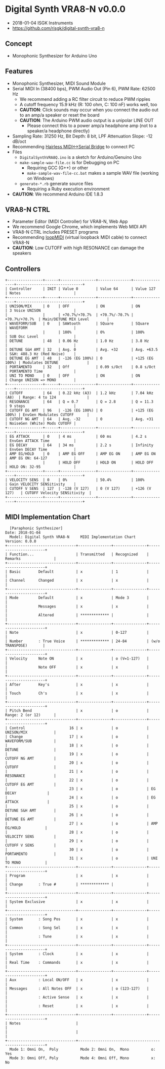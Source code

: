 # Digital Synth VRA8-N v0.0.0

- 2018-01-04 ISGK Instruments
- <https://github.com/risgk/digital-synth-vra8-n>

## Concept

- Monophonic Synthesizer for Arduino Uno

## Features

- Monophonic Synthesizer, MIDI Sound Module
- Serial MIDI In (38400 bps), PWM Audio Out (Pin 6), PWM Rate: 62500 Hz
    - We recommend adding a RC filter circuit to reduce PWM ripples
    - A cutoff frequency 15.9 kHz (R: 100 ohm, C: 100 nF) works well, too
    - **CAUTION**: Click sounds may occur when you connect the audio out to an amp/a speaker or reset the board
    - **CAUTION**: The Arduino PWM audio output is a unipolar LINE OUT
        - Please connect this to a power amp/a headphone amp (not to a speaker/a headphone directly)
- Sampling Rate: 31250 Hz, Bit Depth: 8 bit, LPF Attenuation Slope: -12 dB/oct
- Recommending [Hairless MIDI<->Serial Bridge](http://projectgus.github.io/hairless-midiserial/) to connect PC
- Files
    - `DigitalSynthVRA8Q.ino` is a sketch for Arduino/Genuino Uno
    - `make-sample-wav-file.cc` is for Debugging on PC
        - Requiring GCC (G++) or other
        - `make-sample-wav-file-cc.bat` makes a sample WAV file (working on Windows)
    - `generate-*.rb` generate source files
        - Requiring a Ruby execution environment
- **CAUTION**: We recommend Arduino IDE 1.8.3

## VRA8-N CTRL

- Parameter Editor (MIDI Controller) for VRA8-N, Web App
- We recommend Google Chrome, which implements Web MIDI API
- VRA8-N CTRL includes PRESET programs
- Recommending [loopMIDI](http://www.tobias-erichsen.de/software/loopmidi.html) (virtual loopback MIDI cable) to connect VRA8-N
- **CAUTION**: Low CUTOFF with high RESONANCE can damage the speakers

## Controllers

    +----------------+------+----------------+---------------+----------------+------------------------------+
    | Controller     | INIT | Value 0        | Value 64      | Value 127      | Notes                        |
    +----------------+------+----------------+---------------+----------------+------------------------------+
    | UNISON/MIX     | 0    | OFF            | ON            | ON             | 3 Voice UNISON               |
    |                |      | +70.7%/+70.7%  | +70.7%/-70.7% | +70.7%/+70.7%  | Main/DETUNE MIX Level        |
    | WAVEFORM/SUB   | 0    | SAWtooth       | SQuare        | SQuare         | WAVEFORM                     |
    |                |      | 100%           | 0%            | 100%           | SUB Osc Level                |
    | DETUNE         | 48   | 0.06 Hz        | 1.0 Hz        | 3.8 Hz         |                              |
    | DETUNE S&H AMT | 32   | Avg. 0         | Avg. +32      | Avg. +63.5     | S&H: 488.3 Hz (Red Noise)    |
    | DETUNE EG AMT  | 48   | -126 (EG 100%) | 0             | +125 (EG 100%) | Modulates DETUNE             |
    | PORTAMENTO     | 32   | Off            | 0.09 s/Oct    | 0.8 s/Oct      | PORTAMENTO Time              |
    | UNI TO MONO    | 0    | OFF            | ON            | ON             | Change UNISON => MONO        |
    +----------------+------+----------------+---------------+----------------+------------------------------+
    | CUTOFF         | 64   | 0.22 kHz (A3)  | 1.2 kHz       | 7.04 kHz (A8)  | Range: 4 to 124              |
    | RESONANCE      | 64   | Q = 0.7        | Q = 2.8       | Q = 11.3       | 9 steps                      |
    | CUTOFF EG AMT  | 96   | -126 (EG 100%) | 0             | +125 (EG 100%) | EnvGen Modulates CUTOFF      |
    | CUTOFF NG AMT  | 64   | Avg. -32       | 0             | Avg. +31       | NoiseGen (White) Mods CUTOFF |
    +----------------+------+----------------+---------------+----------------+------------------------------+
    | EG ATTACK      | 0    | 4 ms           | 60 ms         | 4.2 s          | EnvGen ATTACK Time           |
    | EG DECAY       | 64   | 34 ms          | 2.2 s         | Infinity       | EnvGen DECAY Time            |
    | AMP EG/HOLD    | 0    | AMP EG OFF     | AMP EG ON     | AMP EG ON      | AMP EG ON: 64-127            |
    |                |      | HOLD OFF       | HOLD ON       | HOLD OFF       | HOLD ON: 32-95               |
    +----------------+------+----------------+---------------+----------------+------------------------------+
    | VELOCITY SENS  | 0    | 0%             | 50.4%         | 100%           | Gain VELOCITY SENSitivity    |
    | CUTOFF V SENS  | 127  | -128 (V 127)   | 0 (V 127)     | +126 (V 127)   | CUTOFF Velocity SENSitivity  |
    +----------------+------+----------------+---------------+----------------+------------------------------+

## MIDI Implementation Chart

      [Paraphonic Synthesizer]                                        Date: 2018-01-04       
      Model: Digital Synth VRA8-N     MIDI Implementation Chart       Version: 0.0.0         
    +-------------------------------+---------------+---------------+-----------------------+
    | Function...                   | Transmitted   | Recognized    | Remarks               |
    +-------------------------------+---------------+---------------+-----------------------+
    | Basic        Default          | x             | 1             |                       |
    | Channel      Changed          | x             | x             |                       |
    +-------------------------------+---------------+---------------+-----------------------+
    | Mode         Default          | x             | Mode 3        |                       |
    |              Messages         | x             | x             |                       |
    |              Altered          | ************* |               |                       |
    +-------------------------------+---------------+---------------+-----------------------+
    | Note                          | x             | 0-127         |                       |
    | Number       : True Voice     | ************* | 24-84         | (w/o TRANSPOSE)       |
    +-------------------------------+---------------+---------------+-----------------------+
    | Velocity     Note ON          | x             | o (V=1-127)   |                       |
    |              Note OFF         | x             | x             |                       |
    +-------------------------------+---------------+---------------+-----------------------+
    | After        Key's            | x             | x             |                       |
    | Touch        Ch's             | x             | x             |                       |
    +-------------------------------+---------------+---------------+-----------------------+
    | Pitch Bend                    | x             | o             | Range: 2 (or 12)      |
    +-------------------------------+---------------+---------------+-----------------------+
    | Control                    16 | x             | o             | UNISON/MIX            |
    | Change                     17 | x             | o             | WAVEFORM/SUB          |
    |                            18 | x             | o             | DETUNE                |
    |                            19 | x             | o             | CUTOFF NG AMT         |
    |                            20 | x             | o             | CUTOFF                |
    |                            21 | x             | o             | RESONANCE             |
    |                            22 | x             | o             | CUTOFF EG AMT         |
    |                            23 | x             | o             | EG DECAY              |
    |                            24 | x             | o             | EG ATTACK             |
    |                            25 | x             | o             | DETUNE S&H AMT        |
    |                            26 | x             | o             | DETUNE EG AMT         |
    |                            27 | x             | o             | AMP EG/HOLD           |
    |                            28 | x             | o             | VELOCITY SENS         |
    |                            29 | x             | o             | CUTOFF V SENS         |
    |                            30 | x             | o             | PORTAMENTO            |
    |                            31 | x             | o             | UNI TO MONO           |
    +-------------------------------+---------------+---------------+-----------------------+
    | Program                       | x             | x             |                       |
    | Change       : True #         | ************* |               |                       |
    +-------------------------------+---------------+---------------+-----------------------+
    | System Exclusive              | x             | x             |                       |
    +-------------------------------+---------------+---------------+-----------------------+
    | System       : Song Pos       | x             | x             |                       |
    | Common       : Song Sel       | x             | x             |                       |
    |              : Tune           | x             | x             |                       |
    +-------------------------------+---------------+---------------+-----------------------+
    | System       : Clock          | x             | x             |                       |
    | Real Time    : Commands       | x             | x             |                       |
    +-------------------------------+---------------+---------------+-----------------------+
    | Aux          : Local ON/OFF   | x             | x             |                       |
    | Messages     : All Notes OFF  | x             | o (123-127)   |                       |
    |              : Active Sense   | x             | x             |                       |
    |              : Reset          | x             | x             |                       |
    +-------------------------------+---------------+---------------+-----------------------+
    | Notes                         |                                                       |
    |                               |                                                       |
    +-------------------------------+-------------------------------------------------------+
      Mode 1: Omni On,  Poly          Mode 2: Omni On,  Mono          o: Yes                 
      Mode 3: Omni Off, Poly          Mode 4: Omni Off, Mono          x: No                  
